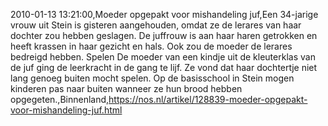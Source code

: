 2010-01-13 13:21:00,Moeder opgepakt voor mishandeling juf,Een 34-jarige vrouw uit Stein is gisteren aangehouden, omdat ze de lerares van haar dochter zou hebben geslagen. De juffrouw is aan haar haren getrokken en heeft krassen in haar gezicht en hals. Ook zou de moeder de lerares bedreigd hebben. Spelen De moeder van een kindje uit de kleuterklas van de juf ging de leerkracht in de gang te lijf. Ze vond dat haar dochtertje niet lang genoeg buiten mocht spelen. Op de basisschool in Stein mogen kinderen pas naar buiten wanneer ze hun brood hebben opgegeten.,Binnenland,https://nos.nl/artikel/128839-moeder-opgepakt-voor-mishandeling-juf.html